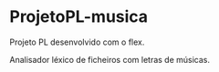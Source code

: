 # ProjetoPL-musica
Projeto PL desenvolvido com o flex.

Analisador léxico de ficheiros com letras de músicas.
